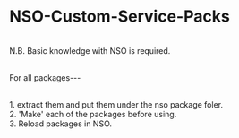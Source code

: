 # NSO-Custom-Service-Packs

</br>N.B. Basic knowledge with NSO is required.

</br>For all packages---

</br>1. extract them and put them under the nso package foler.
</br>2. 'Make' each of the packages before using.
</br>3. Reload packages in NSO.
